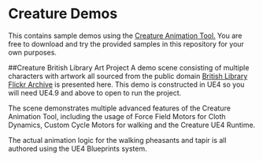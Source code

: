 # Creature Demos

This contains sample demos using the [Creature Animation Tool.](http://creature.kestrelmoon.com/) You are free to download and try the provided samples in this repository for your own purposes.

##Creature British Library Art Project
A demo scene consisting of multiple characters with artwork all sourced from the public domain [British Library Flickr Archive](https://www.flickr.com/photos/britishlibrary/albums) is presented here. This demo is constructed in UE4 so you will need UE4.9 and above to open to run the project.

The scene demonstrates multiple advanced features of the Creature Animation Tool, including the usage of Force Field Motors for Cloth Dynamics, Custom Cycle Motors for walking and the Creature UE4 Runtime.

The actual animation logic for the walking pheasants and tapir is all authored using the UE4 Blueprints system.